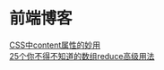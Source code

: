 # 前端博客

[CSS中content属性的妙用](https://echeverra.cn/css-content)  
[25个你不得不知道的数组reduce高级用法](https://juejin.cn/post/6844904063729926152)
